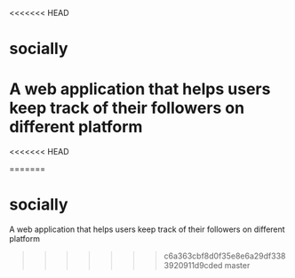 <<<<<<< HEAD
# socially
A web application that helps users keep track of their followers on different platform
=======
<<<<<<< HEAD

=======

# socially

A web application that helps users keep track of their followers on different platform

> > > > > > > c6a363cbf8d0f35e8e6a29df3383920911d9cded
>>>>>>> master
